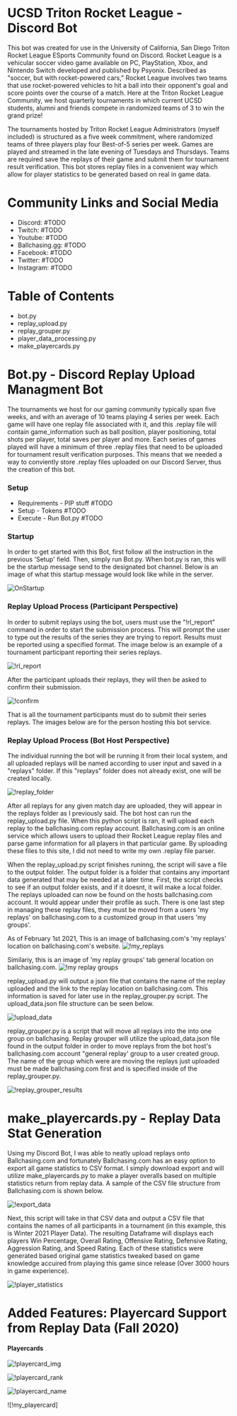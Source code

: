 # UCSD Triton Rocket League - Discord Bot 
This bot was created for use in the University of California, San Diego Triton Rocket League ESports Community found on Discord. Rocket League is a vehicular soccer video game available on PC, PlayStation, Xbox, and Nintendo Switch developed and published by Psyonix. Described as "soccer, but with rocket-powered cars," Rocket League involves two teams that use rocket-powered vehicles to hit a ball into their opponent's goal and score points over the course of a match. Here at the Triton Rocket League Community, we host quarterly tournaments in which current UCSD students, alumni and friends compete in randomized teams of 3 to win the grand prize!

The tournaments hosted by Triton Rocket League Administrators (myself included) is structured as a five week commitment, where randomized teams of three players play four Best-of-5 series per week. Games are played and streamed in the late evening of Tuesdays and Thursdays. Teams are required save the replays of their game and submit them for tournament result verification. This bot stores replay files in a convenient way which allow for player statistics to be generated based on real in game data. 

# Community Links and Social Media 
- Discord: #TODO
- Twitch: #TODO
- Youtube: #TODO
- Ballchasing.gg: #TODO
- Facebook: #TODO
- Twitter: #TODO
- Instagram: #TODO

# Table of Contents 
- bot.py 
- replay_upload.py
- replay_grouper.py
- player_data_processing.py
- make_playercards.py

# Bot.py - Discord Replay Upload Managment Bot 
The tournaments we host for our gaming community typically span five weeks, and with an average of 10 teams playing 4 series per week. Each game will have one replay file associated with it, and this .replay file will contain game_information such as ball position, player positioning, total shots per player, total saves per player and more. Each series of games played will have a minimum of three .replay files that need to be uploaded for tournament result verification purposes. This means that we needed a way to conviently store .replay files uploaded on our Discord Server, thus the creation of this bot. 

### Setup 
- Requirements - PIP stuff #TODO
- Setup - Tokens #TODO
- Execute - Run Bot.py #TODO

### Startup
In order to get started with this Bot, first follow all the instruction in the previous 'Setup' field. Then, simply run Bot.py. When bot.py is ran, this will be the startup message send to the designated bot channel. Below is an image of what this startup message would look like while in the server.

![OnStartup](https://github.com/davidMthierry/TritonRL-ScoreBot/blob/main/readme_imgs/on_startup.png)

### Replay Upload Process (Participant Perspective) 
In order to submit replays using the bot, users must use the "!rl_report" command in order to start the submission process. This will prompt the user to type out the results of the series they are trying to report. Results must be reported using a specified format. The image below is an example of a tournament participant reporting their series replays. 

![!rl_report](https://github.com/davidMthierry/TritonRL-ScoreBot/blob/main/readme_imgs/!rl_report.png)

After the participant uploads their replays, they will then be asked to confirm their submission.

![!confirm](https://github.com/davidMthierry/TritonRL-ScoreBot/blob/main/readme_imgs/!confirm.png)

That is all the tournament participants must do to submit their series replays. The images below are for the person hosting this bot service. 

### Replay Upload Process (Bot Host Perspective) 

The individual running the bot will be running it from their local system, and all uploaded replays will be named according to user input and saved in a "replays" folder. If this "replays" folder does not already exist, one will be created locally.

![!replay_folder](https://github.com/davidMthierry/TritonRL-ScoreBot/blob/main/readme_imgs/replay_folder.png)

After all replays for any given match day are uploaded, they will appear in the replays folder as I previously said. The bot host can run the replay_upload.py file. When this python script is ran, it will upload each replay to the ballchasing.com replay account. Ballchasing.com is an online service which allows users to upload their Rocket League replay files and parse game information for all players in that particular game. By uploading these files to this site, I did not need to write my own .replay file parser. 

When the replay_upload.py script finishes runinng, the script will save a file to the output folder. The output folder is a folder that contains any important data generated that may be needed at a later time. First, the script checks to see if an output folder exists, and if it doesnt, it will make a local folder. The replays uploaded can now be found on the hosts ballchasing.com account. It would appear under their profile as such. There is one last step in managing these replay files, they must be moved from a users 'my replays' on ballchasing.com to a customized group in that users 'my groups'. 

As of February 1st 2021, This is an image of ballchasing.com's 'my replays' location on ballchasing.com's website. 
![!my_replays](https://github.com/davidMthierry/TritonRL-ScoreBot/blob/main/readme_imgs/my_replays.png)

Similariy, this is an image of 'my replay groups' tab general location on ballchasing.com.
![!my replay groups](https://github.com/davidMthierry/TritonRL-ScoreBot/blob/main/readme_imgs/my_replay_groups.png)

replay_upload.py will output a json file that contains the name of the replay uploaded and the link to the replay location on ballchasing.com. This information is saved for later use in the replay_grouper.py script. The upload_data.json file structure can be seen below. 

![!upload_data](https://github.com/davidMthierry/TritonRL-ScoreBot/blob/main/readme_imgs/upload_data.png)

replay_grouper.py is a script that will move all replays into the into one group on ballchasing. Replay grouper will utilize the upload_data.json file found in the output folder in order to move replays from the bot host's ballchasing.com account "general replay' group to a user created group. The name of the group which were are moving the replays just uploaded must be made ballchasing.com first and is specified inside of the replay_grouper.py.

![!replay_grouper_results](https://github.com/davidMthierry/TritonRL-ScoreBot/blob/main/readme_imgs/replay_grouper_results.png)

# make_playercards.py - Replay Data Stat Generation 

Using my Discord Bot, I was able to neatly upload replays onto Ballchasing.com and fortunately Ballchasing.com has an easy option to export all game statistics to CSV format. I simply download export and will utilize make_playercards.py to make a player overalls based on multiple statistics return from replay data. A sample of the CSV file structure from Ballchasing.com is shown below. 

![!export_data](https://github.com/davidMthierry/TritonRL-ScoreBot/blob/main/readme_imgs/export_data.png)

Next, this script will take in that CSV data and output a CSV file that contains the names of all participants in a tournament (in this example, this is Winter 2021 Player Data). The resulting Dataframe will displays each players Win Percentage, Overall Rating, Offensive Rating, Defensive Rating, Aggression Rating, and Speed Rating. Each of these statistics were generated based original game statistics tweaked based on game knowledge accuired from playing this game since release (Over 3000 hours in game experience). 

![!player_statistics](https://github.com/davidMthierry/TritonRL-ScoreBot/blob/main/readme_imgs/export_data_df.png)

# Added Features: Playercard Support from Replay Data (Fall 2020)

#### Playercards 
![!playercard_img](https://github.com/davidMthierry/TritonRL-ScoreBot/blob/main/readme_imgs/!playercard_img.png)

![!playercard_rank](https://github.com/davidMthierry/TritonRL-ScoreBot/blob/main/readme_imgs/!playercard_rank.png)

![!playercard_name](https://github.com/davidMthierry/TritonRL-ScoreBot/blob/main/readme_imgs/!playercard_name.png)

![!my_playercard]






